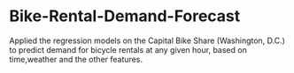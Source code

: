 # Bike-Rental-Demand-Forecast
Applied the regression models on the Capital Bike Share (Washington, D.C.) to predict demand for bicycle rentals at any given hour, based on time,weather and the other features.
